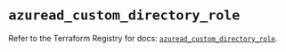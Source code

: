 # `azuread_custom_directory_role`

Refer to the Terraform Registry for docs: [`azuread_custom_directory_role`](https://registry.terraform.io/providers/hashicorp/azuread/3.2.0/docs/resources/custom_directory_role).
